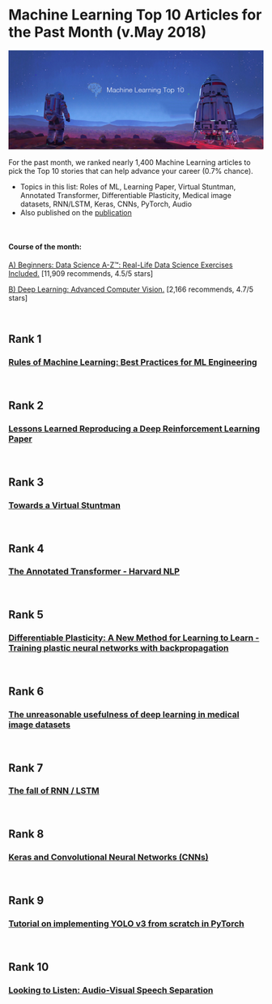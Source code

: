 # Machine Learning Top 10 Articles for the Past Month (v.May 2018)

<img src="may-ml-top10.jpg" width="800" alt="Mybridge"></a>

For the past month, we ranked nearly 1,400 Machine Learning articles to pick the Top 10 stories that can help advance your career (0.7% chance).
 
* Topics in this list: Roles of ML, Learning Paper, Virtual Stuntman, Annotated Transformer, Differentiable Plasticity, Medical image datasets, RNN/LSTM, Keras, CNNs, PyTorch, Audio
* Also published on the [publication](https://goo.gl/AMbirw)

<br>

#### Course of the month:

[A) Beginners: Data Science A-Z™: Real-Life Data Science Exercises Included.](http://bit.ly/2rsWwuu) [11,909 recommends, 4.5/5 stars]

[B) Deep Learning: Advanced Computer Vision.](http://bit.ly/2wq4Vnz) [2,166 recommends, 4.7/5 stars]

<br>

## Rank 1
### [ Rules of Machine Learning: Best Practices for ML Engineering](https://developers.google.com/machine-learning/rules-of-ml/?utm_source=mybridge&utm_medium=blog&utm_campaign=read_more)


<br>

## Rank 2
### [Lessons Learned Reproducing a Deep Reinforcement Learning Paper](http://amid.fish/reproducing-deep-rl?utm_source=mybridge&utm_medium=blog&utm_campaign=read_more)


<br>

## Rank 3
### [Towards a Virtual Stuntman](http://bair.berkeley.edu/blog/2018/04/10/virtual-stuntman?utm_source=mybridge&utm_medium=blog&utm_campaign=read_more)


<br>

## Rank 4
### [The Annotated Transformer - Harvard NLP](http://nlp.seas.harvard.edu/2018/04/03/attention.html?utm_source=mybridge&utm_medium=blog&utm_campaign=read_more)


<br>

## Rank 5
### [Differentiable Plasticity: A New Method for Learning to Learn - Training plastic neural networks with backpropagation](https://eng.uber.com/differentiable-plasticity/?utm_source=mybridge&utm_medium=blog&utm_campaign=read_more)


<br>

## Rank 6
### [The unreasonable usefulness of deep learning in medical image datasets](https://lukeoakdenrayner.wordpress.com/2018/04/30/the-unreasonable-usefulness-of-deep-learning-in-medical-image-datasets?utm_source=mybridge&utm_medium=blog&utm_campaign=read_more)


<br>

## Rank 7
### [The fall of RNN / LSTM](https://towardsdatascience.com/the-fall-of-rnn-lstm-2d1594c74ce0?utm_source=mybridge&utm_medium=blog&utm_campaign=read_more)


<br>

## Rank 8
### [Keras and Convolutional Neural Networks (CNNs)](https://www.pyimagesearch.com/2018/04/16/keras-and-convolutional-neural-networks-cnns?utm_source=mybridge&utm_medium=blog&utm_campaign=read_more)


<br>

## Rank 9
### [Tutorial on implementing YOLO v3 from scratch in PyTorch](https://blog.paperspace.com/how-to-implement-a-yolo-object-detector-in-pytorch?utm_source=mybridge&utm_medium=blog&utm_campaign=read_more)


<br>

## Rank 10
### [Looking to Listen: Audio-Visual Speech Separation](https://research.googleblog.com/2018/04/looking-to-listen-audio-visual-speech.html?utm_source=mybridge&utm_medium=blog&utm_campaign=read_more)
